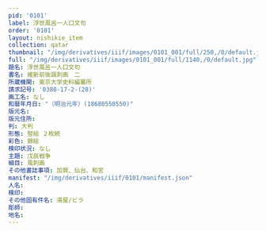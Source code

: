 ```yaml
---
pid: '0101'
label: 浮世風呂一人口文句
order: '0101'
layout: nishikie_item
collection: qatar
thumbnail: "/img/derivatives/iiif/images/0101_001/full/250,/0/default.jpg"
full: "/img/derivatives/iiif/images/0101_001/full/1140,/0/default.jpg"
題名: 浮世風呂一人口文句
書名: 維新前後諷刺画　二
所蔵機関: 東京大学史料編纂所
請求記号: '0380-17-2-(28)'
画工名: なし
和暦年月日: "（明治元年）(18680550550)"
版元名: 
版元住所: 
判: 大判
形態: 竪絵 ２枚続
彩色: 錦絵
検印状況: なし
主題: 戊辰戦争
細目: 風刺画
その他書誌事項: 加賀、仙台、和宮
manifest: "/img/derivatives/iiif/0101/manifest.json"
人名: 
検印: 
その他固有件名: 湯屋/ビラ
彫師: 
地名: 
---
```

